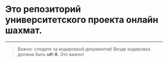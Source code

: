# Это репозиторий университетского проекта онлайн шахмат.
---
> Важно: следите за кодировкой документов! Везде кодировка должна быть **utf-8**. Это важно!
